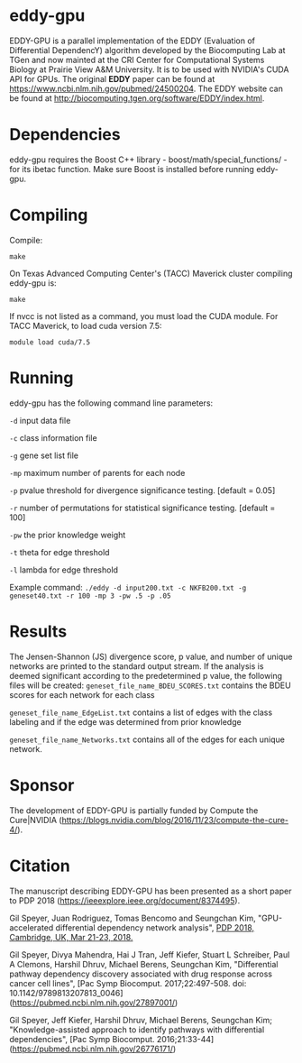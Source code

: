 # eddy-gpu
EDDY-GPU is a parallel implementation  of the EDDY (Evaluation of Differential DependencY) algorithm developed by the Biocomputing Lab at TGen and now mainted at the CRI Center for Computational Systems Biology at Prairie View A&M University. It is to be used with NVIDIA's CUDA API for GPUs. The original **EDDY** paper can be found at https://www.ncbi.nlm.nih.gov/pubmed/24500204. The EDDY website can be found at http://biocomputing.tgen.org/software/EDDY/index.html.  

# Dependencies
eddy-gpu requires the Boost C++ library - boost/math/special_functions/ - for its ibetac function. Make sure Boost is installed before running eddy-gpu.

# Compiling
Compile:

```make```

On Texas Advanced Computing Center's (TACC) Maverick cluster compiling eddy-gpu is:

```make```

If nvcc is not listed as a command, you must load the CUDA module. For TACC Maverick, to load cuda version 7.5:

```module load cuda/7.5```

# Running
eddy-gpu has the following command line parameters:

```-d``` input data file

```-c``` class information file

```-g``` gene set list file

```-mp``` maximum number of parents for each node

```-p``` pvalue threshold for divergence significance testing. [default = 0.05]

```-r``` number of permutations for statistical significance testing. [default = 100]

```-pw``` the prior knowledge weight

```-t``` theta for edge threshold

```-l``` lambda for edge threshold

Example command:
```./eddy -d input200.txt -c NKFB200.txt -g geneset40.txt -r 100 -mp 3 -pw .5 -p .05```

# Results
The Jensen-Shannon (JS) divergence score, p value, and number of unique networks are printed to the standard output stream.
If the analysis is deemed significant according to the predetermined p value, the following files will be created:
```geneset_file_name_BDEU_SCORES.txt``` contains the BDEU scores for each network for each class

```geneset_file_name_EdgeList.txt``` contains a list of edges with the class labeling and if the edge was determined from prior knowledge

```geneset_file_name_Networks.txt``` contains all of the edges for each unique network.

# Sponsor
The development of EDDY-GPU is partially funded by Compute the Cure|NVIDIA (https://blogs.nvidia.com/blog/2016/11/23/compute-the-cure-4/).

# Citation 
The manuscript describing EDDY-GPU has been presented as a short paper to PDP 2018 (https://ieeexplore.ieee.org/document/8374495).

Gil Speyer, Juan Rodriguez, Tomas Bencomo and Seungchan Kim, "GPU-accelerated differential dependency network analysis", [PDP 2018, Cambridge, UK, Mar 21-23, 2018.](https://ieeexplore.ieee.org/document/8374495)

Gil Speyer, Divya Mahendra, Hai J Tran, Jeff Kiefer, Stuart L Schreiber, Paul A Clemons, Harshil Dhruv, Michael Berens, Seungchan Kim, "Differential pathway dependency discovery associated with drug response across cancer cell lines", [Pac Symp Biocomput. 2017;22:497-508.  doi: 10.1142/9789813207813_0046] (https://pubmed.ncbi.nlm.nih.gov/27897001/)

Gil Speyer, Jeff Kiefer, Harshil Dhruv, Michael Berens, Seungchan Kim; "Knowledge-assisted approach to identify pathways with differential dependencies", [Pac Symp Biocomput. 2016;21:33-44] (https://pubmed.ncbi.nlm.nih.gov/26776171/)

